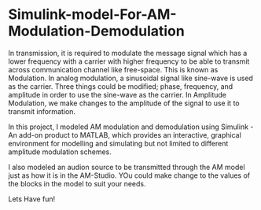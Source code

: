 # Simulink-model-For-AM-Modulation-Demodulation

In transmission, it is required to modulate the message signal which has a lower frequency  with a carrier with higher 
frequency to be able to transmit across communication channel like free-space.
This is known as Modulation.
In analog modulation, a sinusoidal signal like sine-wave is used as the carrier. 
Three things could be modified; phase, frequency, and amplitude in order to use the sine-wave as the carrier. 
In Amplitude Modulation, we make changes to the amplitude of the signal to use it to transmit information. 

In this project, I modeled AM modulation and demodulation using Simulink - An add-on product to MATLAB, which provides an interactive,
graphical environment for modelling and simulating but not limited to different amplitude modulation schemes.

I also modeled an audion source to be transmitted through the AM model just as how it is in the AM-Studio. 
YOu could make change to the values of the blocks in the model to suit your needs.

Lets Have fun!
